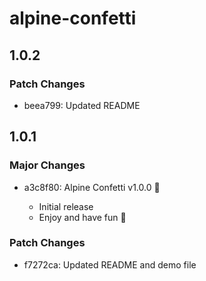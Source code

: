 # alpine-confetti

## 1.0.2

### Patch Changes

- beea799: Updated README

## 1.0.1

### Major Changes

- a3c8f80: Alpine Confetti v1.0.0 🎉

  - Initial release
  - Enjoy and have fun 🙌

### Patch Changes

- f7272ca: Updated README and demo file
